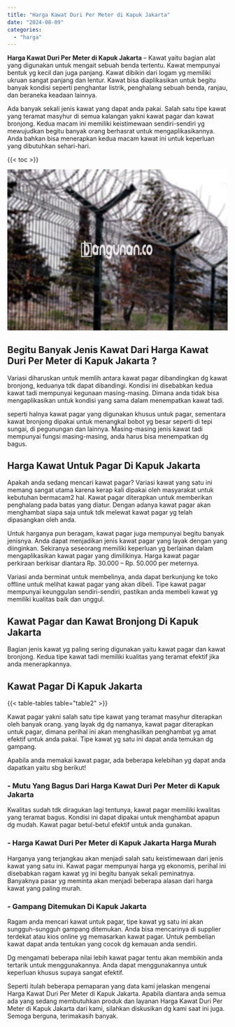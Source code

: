 ```yaml
---
title: "Harga Kawat Duri Per Meter di Kapuk Jakarta"
date: "2024-08-09"
categories: 
  - "harga"
---
```


**Harga Kawat Duri Per Meter di Kapuk Jakarta** – Kawat yaitu bagian alat yang digunakan untuk mengait sebuah benda tertentu. Kawat mempunyai bentuk yg kecil dan juga panjang. Kawat dibikin dari logam yg memiliki ukruan sangat panjang dan lentur. Kawat bisa diaplikasikan untuk begitu banyak kondisi seperti penghantar listrik, penghalang sebuah benda, ranjau, dan beraneka keadaan lainnya.

Ada banyak sekali jenis kawat yang dapat anda pakai. Salah satu tipe kawat yang teramat masyhur di semua kalangan yakni kawat pagar dan kawat bronjong. Kedua macam ini memiliki keistimewaan sendiri-sendiri yg mewujudkan begitu banyak orang berhasrat untuk mengaplikasikannya. Anda bahkan bisa menerapkan kedua macam kawat ini untuk keperluan yang dibutuhkan sehari-hari.

{{< toc >}}

![Harga Kawat Duri Per Meter di Kapuk Jakarta](/images/jual-kawat-murah37.png)

## Begitu Banyak Jenis Kawat Dari Harga Kawat Duri Per Meter di Kapuk Jakarta ?

Variasi diharuskan untuk memlih antara kawat pagar dibandingkan dg kawat bronjong, keduanya tdk dapat dibandingi. Kondisi ini disebabkan kedua kawat tadi mempunyai kegunaan masing-masing. Dimana anda tidak bisa mengaplikasikan untuk kondisi yang sama dalam menempatkan kawat tadi.

seperti halnya kawat pagar yang digunakan khusus untuk pagar, sementara kawat bronjong dipakai untuk menangkal bobot yg besar seperti di tepi sungai, di pegunungan dan lainnya. Masing-masing jenis kawat tadi mempunyai fungsi masing-masing, anda harus bisa menempatkan dg bagus.

## Harga Kawat Untuk Pagar Di Kapuk Jakarta

Apakah anda sedang mencari kawat pagar? Variasi kawat yang satu ini memang sangat utama karena kerap kali dipakai oleh masyarakat untuk kebutuhan bermacam2 hal. Kawat pagar diterapkan untuk memberikan penghalang pada batas yang diatur. Dengan adanya kawat pagar akan menghambat siapa saja untuk tdk melewat kawat pagar yg telah dipasangkan oleh anda.

Untuk harganya pun beragam, kawat pagar juga mempunyai begitu banyak jenisnya. Anda dapat menjadikan jenis kawat pagar yang layak dengan yang diinginkan. Sekiranya seseorang memiliki keperluan yg berlainan dalam mengaplikasikan kawat pagar yang dimilikinya. Harga kawat pagar perkiraan berkisar diantara Rp. 30.000 – Rp. 50.000 per meternya.

Variasi anda berminat untuk membelinya, anda dapat berkunjung ke toko offline untuk melihat kawat pagar yang akan dibeli. Tipe kawat pagar mempunyai keunggulan sendiri-sendiri, pastikan anda membeli kawat yg memiliki kualitas baik dan unggul.

## Kawat Pagar dan Kawat Bronjong Di Kapuk Jakarta

Bagian jenis kawat yg paling sering digunakan yaitu kawat pagar dan kawat bronjong. Kedua tipe kawat tadi memiliki kualitas yang teramat efektif jika anda menerapkannya.

## Kawat Pagar Di Kapuk Jakarta

{{< table-tables table="table2" >}}

Kawat pagar yakni salah satu tipe kawat yang teramat masyhur diterapkan oleh banyak orang. yang layak dg dg namanya, kawat pagar diterapkan untuk pagar, dimana perihal ini akan menghasilkan penghambat yg amat efektif untuk anda pakai. Tipe kawat yg satu ini dapat anda temukan dg gampang.

Apabila anda memakai kawat pagar, ada beberapa kelebihan yg dapat anda dapatkan yaitu sbg berikut!

### \- Mutu Yang Bagus Dari Harga Kawat Duri Per Meter di Kapuk Jakarta

Kwalitas sudah tdk diragukan lagi tentunya, kawat pagar memiliki kwalitas yang teramat bagus. Kondisi ini dapat dipakai untuk menghambat apapun dg mudah. Kawat pagar betul-betul efektif untuk anda gunakan.

### \- Harga Kawat Duri Per Meter di Kapuk Jakarta Harga Murah

Harganya yang terjangkau akan menjadi salah satu keistimewaan dari jenis kawat yang satu ini. Kawat pagar mempunyai harga yg ekonomis, perihal ini disebabkan ragam kawat yg ini begitu banyak sekali peminatnya. Banyaknya pasar yg meminta akan menjadi beberapa alasan dari harga kawat yang paling murah.

### \- Gampang Ditemukan Di Kapuk Jakarta

Ragam anda mencari kawat untuk pagar, tipe kawat yg satu ini akan sungguh-sungguh gampang ditemukan. Anda bisa mencarinya di supplier terdekat atau kios online yg memasarkan kawat pagar. Untuk pembelian kawat dapat anda tentukan yang cocok dg kemauan anda sendiri.

Dg mengamati beberapa nilai lebih kawat pagar tentu akan membikin anda tertarik untuk menggunakannya. Anda dapat menggunakannya untuk keperluan khusus supaya sangat efektif.

Seperti itulah beberapa pemaparan yang data kami jelaskan mengenai Harga Kawat Duri Per Meter di Kapuk Jakarta. Apabila diantara anda semua ada yang sedang membutuhkan produk dan layanan Harga Kawat Duri Per Meter di Kapuk Jakarta dari kami, silahkan diskusikan dg kami saat ini juga. Semoga berguna, terimakasih banyak.

